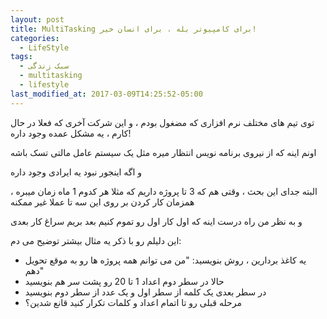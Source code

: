 ```yaml
---
layout: post
title: MultiTasking برای کامپیوتر بله ، برای انسان خیر!
categories:
  - LifeStyle
tags:
  - سبک زندگی
  - multitasking
  - lifestyle
last_modified_at: 2017-03-09T14:25:52-05:00
---
```


توی تیم های مختلف نرم افزاری که مضغول بودم ، و این شرکت آخری که فعلا در حال کارم ، یه مشکل عمده وجود داره!

اونم اینه که از نیروی برنامه نویس انتظار میره مثل یک سیستم عامل مالتی تسک باشه

و اگه اینجور نبود یه ایرادی وجود داره

البته جدای این بحث ، وقتی هم که 3 تا پروژه داریم که مثلا هر کدوم 1 ماه زمان میبره ، همزمان کار کردن بر روی این سه تا عملا غیر ممکنه

و به نظر من راه درست اینه که اول کار اول رو تموم کنیم بعد بریم سراغ کار بعدی

این دلیلم رو با ذکر یه مثال بیشتر توضیح می دم:

* یه کاغذ بردارین ، روش بنویسید: "من می توانم همه پروژه ها رو به موقع تحویل دهم"
* حالا در سطر دوم اعداد 1 تا 20 رو پشت سر هم بنویسید
* در سطر بعدی یک کلمه از سطر اول و یک عدد از سطر دوم بنویسید
* مرحله قبلی رو تا اتمام اعداد و کلمات تکرار کنید
قانع شدین؟

